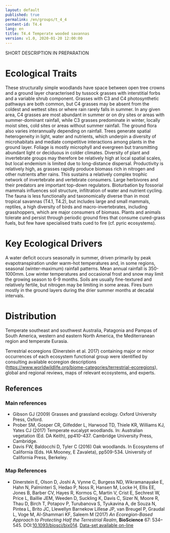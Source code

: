 ```yaml
---
layout: default
published: true
permalink: /en/groups/t_4_4
content-id: T4.4
lang: en
title: T4.4 Temperate wooded savannas
version: v1.0, 2020-01-20 12:00:00
---
```


SHORT DESCRIPTION IN PREPARATION

# Ecological Traits
 
These structurally simple woodlands have space between open tree crowns and a ground layer characterised by tussock grasses with interstitial forbs and a variable shrub component. Grasses with C3 and C4 photosynthetic pathways are both common, but C4 grasses may be absent from the coldest and wettest sites or where rain rarely falls in summer. In any given area, C4 grasses are most abundant in summer or on dry sites or areas with summer-dominant rainfall, while C3 grasses predominate in winter, locally moist sites, cold sites or areas without summer rainfall. The ground flora also varies interannually depending on rainfall. Trees generate spatial heterogeneity in light, water and nutrients, which underpin a diversity of microhabitats and mediate competitive interactions among plants in the ground layer. Foliage is mostly microphyll and evergreen but transmitting abundant light or deciduous in colder climates. Diversity of plant and invertebrate groups may therefore be relatively high at local spatial scales, but local endemism is limited due to long-distance dispersal. Productivity is relatively high, as grasses rapidly produce biomass rich in nitrogen and other nutrients after rains. This sustains a relatively complex trophic network of invertebrate and vertebrate consumers. Large herbivores and their predators are important top-down regulators. Bioturbation by fossorial mammals influences soil structure, infiltration of water and nutrient cycling. The fauna is less functionally and taxonomically diverse than in most tropical savannas (T4.1, T4.2), but includes large and small mammals, reptiles, a high diversity of birds and macro-invertebrates, including grasshoppers, which are major consumers of biomass. Plants and animals tolerate and persist through periodic ground fires that consume cured-grass fuels, but few have specialised traits cued to fire (cf. pyric ecosystems).
 
# Key Ecological Drivers
 
A water deficit occurs seasonally in summer, driven primarily by peak evapotranspiration under warm-hot temperatures and, in some regions, seasonal (winter-maximum) rainfall patterns. Mean annual rainfall is 350-1000mm. Low winter temperatures and occasional frost and snow may limit the growing season to 6-9 months.  Soils are usually fine-textured and relatively fertile, but nitrogen may be limiting in some areas. Fires burn mostly in the ground layers during the drier summer months at decadal intervals.
 
# Distribution
 
Temperate southeast and southwest Australia, Patagonia and Pampas of South America, western and eastern North America, the Mediterranean region and temperate Eurasia.

Terrestrial ecoregions (Dinerstein et al. 2017) containing major or minor occurrences of each ecosystem functional group were identified by consulting available ecoregion descriptions (https://www.worldwildlife.org/biome-categories/terrestrial-ecoregions), global and regional reviews, maps of relevant ecosystems, and experts.

## References

### Main references
* Gibson GJ (2009) Grasses and grassland ecology. Oxford University Press, Oxford.
* Prober SM, Gosper CR, Gilfedder L, Harwood TD, Thiele KR, Williams KJ, Yates CJ (2017) Temperate eucalypt woodlands. In: Australian vegetation (Ed. DA Keith), pp410-437. Cambridge University Press, Cambridge.
* Davis FW, Baldocchi D, Tyler C (2016) Oak woodlands. In Ecosystems of California (Eds. HA Mooney, E Zavaleta), pp509-534. University of California Press, Berkeley.

### Map References
* Dinerstein E, Olson D, Joshi A, Vynne C, Burgess ND, Wikramanayake E, Hahn N, Palminteri S, Hedao P, Noss R, Hansen M, Locke H, Ellis EE, Jones B, Barber CV, Hayes R, Kormos C, Martin V, Crist E, Sechrest W, Price L, Baillie JEM, Weeden D, Suckling K, Davis C, Sizer N, Moore R, Thau D, Birch T, Potapov P, Turubanova S, Tyukavina A, de Souza N, Pintea L, Brito JC, Llewellyn Barnekow Lillesø JP, van Breugel P, Graudal L, Voge M, Al-Shammari KF, Saleem M (2017) *An Ecoregion-Based Approach to Protecting Half the Terrestrial Realm*, **BioScience** 67: 534–545. DOI:[10.1093/biosci/bix014](https://doi.org/10.1093/biosci/bix014). [Data-set available on-line](https://ecoregions2017.appspot.com/)
